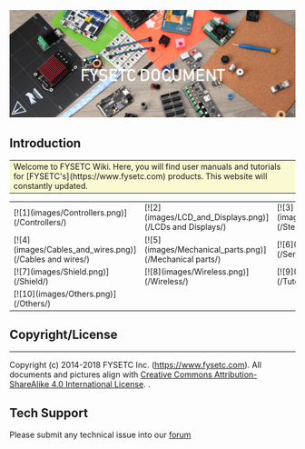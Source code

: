 [![bunner](images/bunner.png)](https://www.fysetc.com)


## Introduction

 <table><tr><td bgcolor=#FAFAD2>Welcome to FYSETC Wiki. Here, you will find user manuals and tutorials for [FYSETC's](https://www.fysetc.com) products. This website will constantly updated. </td></tr></table> 

<table>
<tr>
<td>[![1](images/Controllers.png)](/Controllers/)</td><td>[![2](images/LCD_and_Displays.png)](/LCDs and Displays/)</td><td>[![3](images/Stepper_Drivers.png)](/Stepper Drivers/)</td>
</tr>
<tr>
<td>[![4](images/Cables_and_wires.png)](/Cables and wires/)</td><td>[![5](images/Mechanical_parts.png)](/Mechanical parts/)</td><td>[![6](images/Sensors.png)](/Sensors/)</td>
</tr>
<tr>
<td>[![7](images/Shield.png)](/Shield/)</td><td>[![8](images/Wireless.png)](/Wireless/)</td><td>[![9](images/Tutorial.png)](/Tutorial/)</td>
</tr>
<tr>
<td>[![10](images/Others.png)](/Others/)</td>
</tr>
</table>

## Copyright/License
-------
Copyright (c) 2014-2018 FYSETC Inc. (https://www.fysetc.com). All documents and pictures align with <a rel="license" href="http://creativecommons.org/licenses/by-sa/4.0/">Creative Commons Attribution-ShareAlike 4.0 International License</a>. <a rel="license" href="http://creativecommons.org/licenses/by-sa/4.0/"> </a>. 

## Tech Support
Please submit any technical issue into our [forum](http://forum.fysetc.com/) 
